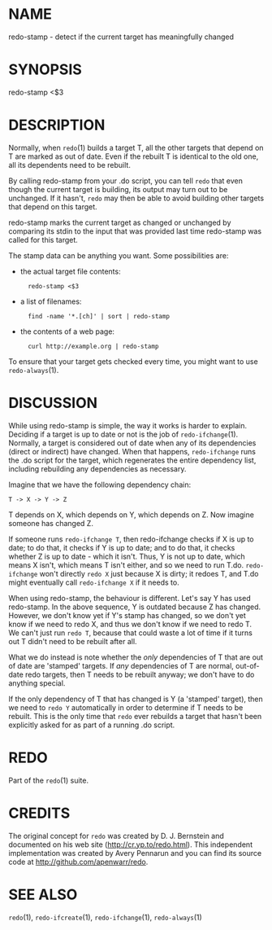 # NAME

redo-stamp - detect if the current target has meaningfully changed

# SYNOPSIS

redo-stamp <$3


# DESCRIPTION

Normally, when `redo`(1) builds a target T, all the other
targets that depend on T are marked as out of date.  Even
if the rebuilt T is identical to the old one, all its
dependents need to be rebuilt.

By calling redo-stamp from your .do script, you can tell
`redo` that even though the current target is building, its
output may turn out to be unchanged.  If it hasn't, `redo`
may then be able to avoid building other targets that
depend on this target.

redo-stamp marks the current target as changed or unchanged
by comparing its stdin to the input that was provided last
time redo-stamp was called for this target.

The stamp data can be anything you want. Some possibilities
are:

- the actual target file contents:

        redo-stamp <$3
        
- a list of filenames:

        find -name '*.[ch]' | sort | redo-stamp

- the contents of a web page:

        curl http://example.org | redo-stamp

To ensure that your target gets checked every time, you
might want to use `redo-always`(1).


# DISCUSSION

While using redo-stamp is simple, the way it
works is harder to explain.  Deciding if a target is
up to date or not is the job of `redo-ifchange`(1). 
Normally, a target is considered out of date when any of its
dependencies (direct or indirect) have changed.  When that
happens, `redo-ifchange` runs the .do script for the
target, which regenerates the entire dependency list,
including rebuilding any dependencies as necessary.

Imagine that we have the following dependency chain:

    T -> X -> Y -> Z

T depends on X, which depends on Y, which depends
on Z.  Now imagine someone has changed Z.

If someone runs `redo-ifchange T`, then redo-ifchange
checks if X is up to date; to do that, it checks if Y
is up to date; and to do that, it checks whether Z is up to
date - which it isn't.  Thus, Y is not up to date, which
means X isn't, which means T isn't either, and so we need
to run T.do.  `redo-ifchange` won't directly `redo X` just
because X is dirty; it redoes T, and T.do might eventually
call `redo-ifchange X` if it needs to.

When using redo-stamp, the behaviour is different.  Let's
say Y has used redo-stamp.  In the above sequence, Y is
outdated because Z has changed.  However, we don't know yet
if Y's stamp has changed, so we don't yet know if we need
to redo X, and thus we don't know if we need to redo T.  We
can't just run `redo T`, because that could waste a lot of
time if it turns out T didn't need to be rebuilt after all.

What we do instead is note whether the *only* dependencies
of T that are out of date are 'stamped' targets.  If *any*
dependencies of T are normal, out-of-date redo targets,
then T needs to be rebuilt anyway; we don't have to do
anything special.

If the only dependency of T that has changed is Y (a
'stamped' target), then we need to `redo Y` automatically
in order to determine if T needs to be rebuilt.  This is
the only time that `redo` ever rebuilds a target that
hasn't been explicitly asked for as part of a running .do
script.


# REDO

Part of the `redo`(1) suite.
    
# CREDITS

The original concept for `redo` was created by D. J.
Bernstein and documented on his web site
(http://cr.yp.to/redo.html).  This independent implementation
was created by Avery Pennarun and you can find its source
code at http://github.com/apenwarr/redo.


# SEE ALSO

`redo`(1), `redo-ifcreate`(1), `redo-ifchange`(1), `redo-always`(1)
